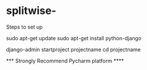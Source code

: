 # splitwise-

Steps to set up 

sudo apt-get update
  sudo apt-get install python-django

django-admin startproject projectname
   cd projectname

*** Strongly Recommend Pycharm platform ****




